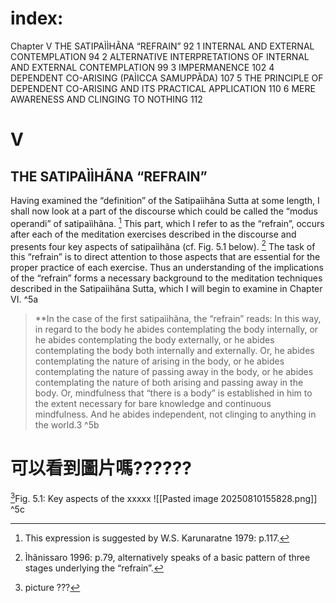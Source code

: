 
# index: 

Chapter V THE SATIPAÌÌHÃNA “REFRAIN” 92 
1 INTERNAL AND EXTERNAL CONTEMPLATION 94 
2 ALTERNATIVE INTERPRETATIONS OF INTERNAL AND EXTERNAL CONTEMPLATION 99 
3 IMPERMANENCE 102 
4 DEPENDENT CO-ARISING (PAÌICCA SAMUPPÃDA) 107 
5 THE PRINCIPLE OF DEPENDENT CO-ARISING AND ITS PRACTICAL APPLICATION 110 
6 MERE AWARENESS AND CLINGING TO NOTHING 112

# V

## THE SATIPAÌÌHÃNA “REFRAIN” 

Having examined the “definition” of the Satipaììhãna Sutta at some length, I shall now look at a part of the discourse which could be called the “modus operandi” of satipaììhãna. [^1] This part, which I refer to as the “refrain”, occurs after each of the meditation exercises described in the discourse and presents four key aspects of satipaììhãna (cf. Fig. 5.1 below).  [^2] The task of this “refrain” is to direct attention to those aspects that are essential for the proper practice of each exercise. Thus an understanding of the implications of the “refrain” forms a necessary background to the meditation techniques described in the Satipaììhãna Sutta, which I will begin to examine in Chapter VI.   ^5a

>**In the case of the first satipaììhãna, the “refrain” reads: In this way, in regard to the body he abides contemplating the body internally, or he abides contemplating the body externally, or he abides contemplating the body both internally and externally. Or, he abides contemplating the nature of arising in the body, or he abides contemplating the nature of passing away in the body, or he abides contemplating the nature of both arising and passing away in the body. Or, mindfulness that “there is a body” is established in him to the extent necessary for bare knowledge and continuous mindfulness. And he abides independent, not clinging to anything in the world.3  ^5b



# 可以看到圖片嗎??????
[^3]Fig. 5.1: Key aspects of the xxxxx
![[Pasted image 20250810155828.png]]
^5c


[^1]: This expression is suggested by W.S. Karunaratne 1979: p.117. 
[^2]: Ìhãnissaro 1996: p.79, alternatively speaks of a basic pattern of three stages underlying the “refrain”.
[^3]: picture ???


